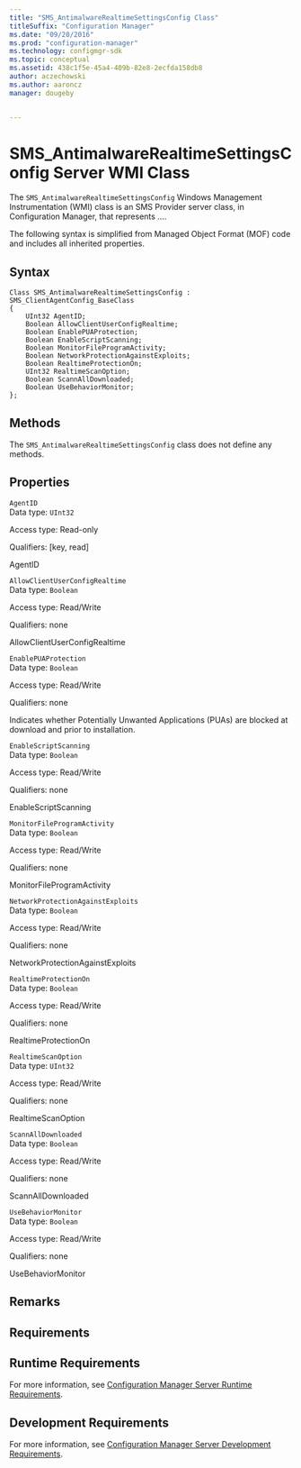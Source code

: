 ```yaml
---
title: "SMS_AntimalwareRealtimeSettingsConfig Class"
titleSuffix: "Configuration Manager"
ms.date: "09/20/2016"
ms.prod: "configuration-manager"
ms.technology: configmgr-sdk
ms.topic: conceptual
ms.assetid: 438c1f5e-45a4-409b-82e8-2ecfda158db8
author: aczechowski
ms.author: aaroncz
manager: dougeby


---
```

# SMS_AntimalwareRealtimeSettingsConfig Server WMI Class
The `SMS_AntimalwareRealtimeSettingsConfig` Windows Management Instrumentation (WMI) class is an SMS Provider server class, in Configuration Manager, that represents ….  

 The following syntax is simplified from Managed Object Format (MOF) code and includes all inherited properties.  

## Syntax  

```  
Class SMS_AntimalwareRealtimeSettingsConfig : SMS_ClientAgentConfig_BaseClass  
{  
    UInt32 AgentID;  
    Boolean AllowClientUserConfigRealtime;  
    Boolean EnablePUAProtection;  
    Boolean EnableScriptScanning;  
    Boolean MonitorFileProgramActivity;  
    Boolean NetworkProtectionAgainstExploits;  
    Boolean RealtimeProtectionOn;  
    UInt32 RealtimeScanOption;  
    Boolean ScannAllDownloaded;  
    Boolean UseBehaviorMonitor;  
};  
```  

## Methods  
 The `SMS_AntimalwareRealtimeSettingsConfig` class does not define any methods.  

## Properties  
 `AgentID`  
 Data type: `UInt32`  

 Access type: Read-only  

 Qualifiers: [key, read]  

 AgentID    

 `AllowClientUserConfigRealtime`  
 Data type: `Boolean`  

 Access type: Read/Write  

 Qualifiers: none  

 AllowClientUserConfigRealtime    

 `EnablePUAProtection`  
 Data type: `Boolean`  

 Access type: Read/Write  

 Qualifiers: none  

 Indicates whether Potentially Unwanted Applications (PUAs) are blocked at download and prior to installation.  

 `EnableScriptScanning`  
 Data type: `Boolean`  

 Access type: Read/Write  

 Qualifiers: none  

 EnableScriptScanning    

 `MonitorFileProgramActivity`  
 Data type: `Boolean`  

 Access type: Read/Write  

 Qualifiers: none  

 MonitorFileProgramActivity    

 `NetworkProtectionAgainstExploits`  
 Data type: `Boolean`  

 Access type: Read/Write  

 Qualifiers: none  

 NetworkProtectionAgainstExploits    

 `RealtimeProtectionOn`  
 Data type: `Boolean`  

 Access type: Read/Write  

 Qualifiers: none  

 RealtimeProtectionOn    

 `RealtimeScanOption`  
 Data type: `UInt32`  

 Access type: Read/Write  

 Qualifiers: none  

 RealtimeScanOption    

 `ScannAllDownloaded`  
 Data type: `Boolean`  

 Access type: Read/Write  

 Qualifiers: none  

 ScannAllDownloaded    

 `UseBehaviorMonitor`  
 Data type: `Boolean`  

 Access type: Read/Write  

 Qualifiers: none  

 UseBehaviorMonitor    

## Remarks  

## Requirements  

## Runtime Requirements  
 For more information, see [Configuration Manager Server Runtime Requirements](../../../../../develop/core/reqs/server-runtime-requirements.md).  

## Development Requirements  
 For more information, see [Configuration Manager Server Development Requirements](../../../../../develop/core/reqs/server-development-requirements.md).
